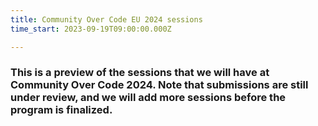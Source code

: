 ```yaml
---
title: Community Over Code EU 2024 sessions
time_start: 2023-09-19T09:00:00.000Z

---
```


### This is a preview of the sessions that we will have at Community Over Code 2024. Note that submissions are still under review, and we will add more sessions before the program is finalized.

